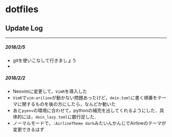 # dotfiles

## Update Log
---
##### 2018/2/5
- gitを使いこなして行きましょう
- 


##### 2018/2/2
- Neovimに変更して，`VimR`を導入した
- `VimR`で`vim-ariline`が動かない問題あったけど，`dein.toml`に書く順番をテーマに関するものを後の方にしたら，なんどか動いた
- あと`pyenv`の環境に合わせて，pythonの補完を出してくれるようにした．具体的には，`dein_lazy.toml`に数行足した．
- ノーマルモードで，`:AirlineTheme dark`みたいんかんじでAirlineのテーマが変更できるはず
